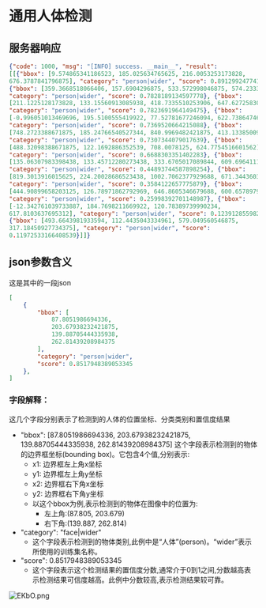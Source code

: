 # 通用人体检测
## 服务器响应
```json
{"code": 1000, "msg": "[INFO] success. __main__", "result":
[[{"bbox": [9.574865341186523, 185.025634765625, 216.0053253173828,
676.3787841796875], "category": "person|wider", "score": 0.8912992477416992},
{"bbox": [359.3668518066406, 157.6904296875, 533.572998046875, 574.2333984375],
"category": "person|wider", "score": 0.7828189134597778}, {"bbox":
[211.1225128173828, 133.15560913085938, 418.7335510253906, 647.6272583007812],
"category": "person|wider", "score": 0.7823691964149475}, {"bbox":
[-0.996051013469696, 195.5100555419922, 77.52781677246094, 622.7386474609375],
"category": "person|wider", "score": 0.7369520664215088}, {"bbox":
[748.2723388671875, 185.24766540527344, 840.9969482421875, 413.13385009765625],
"category": "person|wider", "score": 0.7307344079017639}, {"bbox":
[488.32098388671875, 122.1692886352539, 708.0078125, 624.7754516601562],
"category": "person|wider", "score": 0.6688303351402283}, {"bbox":
[135.06307983398438, 133.45712280273438, 333.6705017089844, 609.6964111328125],
"category": "person|wider", "score": 0.44893744587898254}, {"bbox":
[819.3013916015625, 224.20028686523438, 1002.7062377929688, 671.3443603515625],
"category": "person|wider", "score": 0.3584122657775879}, {"bbox":
[444.90899658203125, 126.78971862792969, 646.8605346679688, 600.6578979492188],
"category": "person|wider", "score": 0.25998392701148987}, {"bbox":
[-12.342761039733887, 184.7698211669922, 120.78389739990234,
617.8103637695312], "category": "person|wider", "score": 0.12391285598278046},
{"bbox": [493.6643981933594, 112.4435043334961, 579.049560546875,
317.18450927734375], "category": "person|wider", "score":
0.11972533166408539}]]}
```

## json参数含义

这是其中的一段json

```json
[
    {
        "bbox": [
            87.8051986694336, 
            203.67938232421875, 
            139.88705444335938, 
            262.81439208984375
        ], 
        "category": "person|wider", 
        "score": 0.8517948389053345
    }, 
]
```
### 字段解释：
这几个字段分别表示了检测到的人体的位置坐标、分类类别和置信度结果
- "bbox": [87.8051986694336, 203.67938232421875, 139.88705444335938, 262.81439208984375]
这个字段表示检测到的物体的边界框坐标(bounding box)。它包含4个值,分别表示:
  - x1: 边界框左上角x坐标
  - y1: 边界框左上角y坐标
  - x2: 边界框右下角x坐标
  - y2: 边界框右下角y坐标
  - 以这个bbox为例,表示检测到的物体在图像中的位置为:
    - 左上角:(87.805, 203.679)
    - 右下角:(139.887, 262.814)
- "category": "face|wider"
  - 这个字段表示检测到的物体类别,此例中是“人体”(person)。“wider”表示所使用的训练集名称。
- "score": 0.8517948389053345
  - 这个字段表示这个检测结果的置信度分数,通常介于0到1之间,分数越高表示检测结果可信度越高。此例中分数较高,表示检测结果较可靠。

![EKbO.png](https://img.cdn.loliloli.net/images/2023/07/24/EKbO.png)